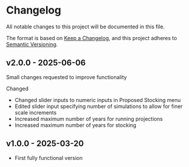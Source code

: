 # Changelog

All notable changes to this project will be documented in this file.

The format is based on [Keep a Changelog](https://keepachangelog.com/en/1.1.0/),
and this project adheres to [Semantic Versioning](https://semver.org/spec/v2.0.0.html).

## v2.0.0 - 2025-06-06
Small changes requested to improve functionality

Changed
*  Changed slider inputs to numeric inputs in Proposed Stocking menu
*  Edited slider input specifying number of simulations to allow for finer scale increments
*  Increased maximum number of years for running projections
*  Increased maximum number of years for stocking


## v1.0.0 - 2025-03-20
- First fully functional version
